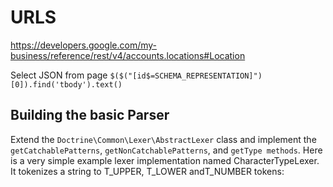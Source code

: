 

# URLS 
https://developers.google.com/my-business/reference/rest/v4/accounts.locations#Location

Select JSON from page 
`$($("[id$=SCHEMA_REPRESENTATION]")[0]).find('tbody').text()`


## Building the basic Parser 

Extend the `Doctrine\Common\Lexer\AbstractLexer` class and implement the `getCatchablePatterns`, `getNonCatchablePatterns`, and `getType methods`. Here is a very simple example lexer implementation named CharacterTypeLexer. It tokenizes a string to T_UPPER, T_LOWER andT_NUMBER tokens:



